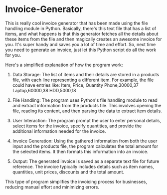 # Invoice-Generator
This is really cool invoice generator that has been made using the file handling module in Python. Basically, there's this text file that has a list of items, and what happens is that this generator fetches all the details about these items from the file and then magically creates an awesome invoice for you. It's super handy and saves you a lot of time and effort. So, next time you need to generate an invoice, just let this Python script do all the work for you.

Here's a simplified explanation of how the program work:

1. Data Storage:
    The list of items and their details are stored in a products file, with each line representing a different item. For example, the file could have entries like:
    Item, Price, Quantity
    Phone,30000,37
    Laptop,60000,38
    HDD,5000,18
    
2. File Handling:
    The program uses Python's file handling module to read and extract information from the products file. This involves opening the file, reading its content, and then parsing the data to extract item details.
   
3. User Interaction:
    The program prompt the user to enter personal details, select items for the invoice, specify quantities, and provide the additional information needed for the invoice.
   
4. Invoice Generation:
    Using the gathered information from both the user input and the products file, the program calculates the total amount for the selected items. It then formats this information into an invoice.
   
5. Output:
    The generated invoice is saved as a separate text file for future reference. The invoice typically includes details such as item names, quantities, unit prices, discounts and the total amount.
   
This type of program simplifies the invoicing process for businesses, reducing manual effort and minimizing errors.
